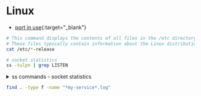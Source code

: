 # Linux

- [port in use](https://www.cyberciti.biz/faq/unix-linux-check-if-port-is-in-use-command/){:target="_blank"}

```sh
# This command displays the contents of all files in the /etc directory that end with '-release'.
# These files typically contain information about the Linux distribution and version.
cat /etc/*-release
```

```sh
# socket statistics
ss -tulpn | grep LISTEN
```

<details>
<summary>ss commands - socket statistics</summary>
The ss command in Linux is used to display socket statistics.  
It provides detailed information about network connections and sockets, including TCP, UDP, and Unix domain sockets.  
It's a modern replacement for the netstat command and offers more features and performance.  

Here's a breakdown of common ss commands and their uses:

## Basic Usage:
```
ss: Displays all established socket connections.
ss -l: Lists all listening sockets (sockets waiting for incoming connections).
ss -a: Displays both listening and non-listening sockets.
ss -t: Displays all TCP sockets.
ss -u: Displays all UDP sockets.
ss -x: Displays all Unix domain sockets.
ss -s: Displays summary statistics about socket usage. 
ss -p: Show the process using the socket.
ss -n: Show numerical addresses instead of resolving hostnames.
```

## Filtering:
```
ss -o state established 'dport = :22': Displays all established TCP connections to port 22 (SSH).
ss -o state fin-wait-1 '( sport = :http or sport = :https )' dst 193.233.7/24: Lists all TCP sockets in FIN-WAIT-1 state connected to the network 193.233.7/24 for HTTP and HTTPS.
ss sport = :80: Displays sockets with a source port of 80 (typically HTTP).
ss dport = :443: Displays sockets with a destination port of 443 (typically HTTPS).
ss -6: Displays IPv6 sockets in addition to IPv4.
ss -4: Displays IPv4 sockets (this is the default if -6 is not specified).
```

## Advanced Options:
```
ss -o: Displays timer information related to sockets, such as retransmission and keepalive values.
ss -m: Displays socket memory usage.
ss -i: Displays internal TCP information.
ss -p: Displays the processes using the sockets. 
Other Useful Examples:
ss -tuln: Lists all listening TCP and UDP ports numerically. 
ss -a -Z: Displays all TCP sockets with SELinux security contexts. 
ss -x src /tmp/.X11-unix/*: Finds all local processes connected to the X server. 
```

## Installation:
The ss command is usually pre-installed on most Linux distributions. If it's not, you can install it via iproute or iproute2 packages (e.g., sudo apt install iproute2 on Debian/Ubuntu systems). 

</details>

```sh
find . -type f -name "*my-service*.log"
```